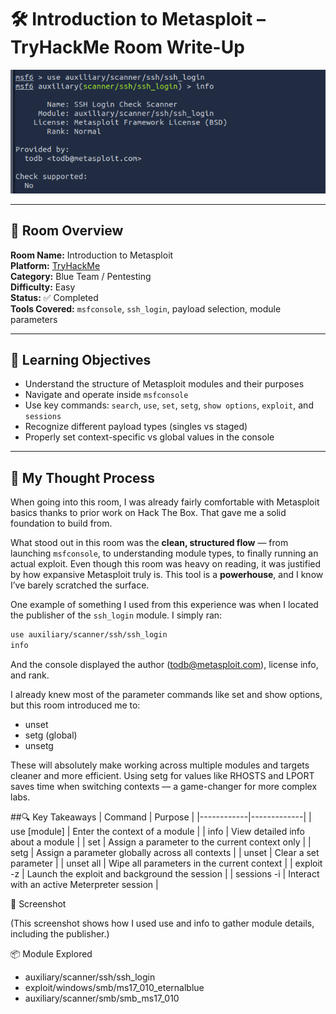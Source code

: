 # 🛠️ Introduction to Metasploit – TryHackMe Room Write-Up

![Metasploit SSH Module Screenshot](../assets/introduction-to-metasploit/ssh_login_info.png)

---

## 📘 Room Overview

**Room Name:** Introduction to Metasploit  
**Platform:** [TryHackMe](https://tryhackme.com/)  
**Category:** Blue Team / Pentesting  
**Difficulty:** Easy  
**Status:** ✅ Completed  
**Tools Covered:** `msfconsole`, `ssh_login`, payload selection, module parameters

---

## 🎯 Learning Objectives

- Understand the structure of Metasploit modules and their purposes
- Navigate and operate inside `msfconsole`
- Use key commands: `search`, `use`, `set`, `setg`, `show options`, `exploit`, and `sessions`
- Recognize different payload types (singles vs staged)
- Properly set context-specific vs global values in the console

---

## 🧠 My Thought Process

When going into this room, I was already fairly comfortable with Metasploit basics thanks to prior work on Hack The Box. That gave me a solid foundation to build from.

What stood out in this room was the **clean, structured flow** — from launching `msfconsole`, to understanding module types, to finally running an actual exploit. Even though this room was heavy on reading, it was justified by how expansive Metasploit truly is. This tool is a **powerhouse**, and I know I’ve barely scratched the surface.

One example of something I used from this experience was when I located the publisher of the `ssh_login` module. I simply ran:

```bash
use auxiliary/scanner/ssh/ssh_login
info
```

And the console displayed the author (todb@metasploit.com), license info, and rank.

I already knew most of the parameter commands like set and show options, but this room introduced me to:
- unset
- setg (global)
- unsetg

These will absolutely make working across multiple modules and targets cleaner and more efficient. Using setg for values like RHOSTS and LPORT saves time when switching contexts — a game-changer for more complex labs.

##🔍 Key Takeaways
| Command    | Purpose     |
|------------|-------------|
| use [module] | Enter the context of a module |
| info |	View detailed info about a module |
| set |	Assign a parameter to the current context only |
| setg |	Assign a parameter globally across all contexts |
| unset |	Clear a set parameter |
| unset all |	Wipe all parameters in the current context |
| exploit -z |	Launch the exploit and background the session |
| sessions -i |	Interact with an active Meterpreter session |

📸 Screenshot

(This screenshot shows how I used use and info to gather module details, including the publisher.)

📦 Module Explored
- auxiliary/scanner/ssh/ssh_login
- exploit/windows/smb/ms17_010_eternalblue
- auxiliary/scanner/smb/smb_ms17_010
